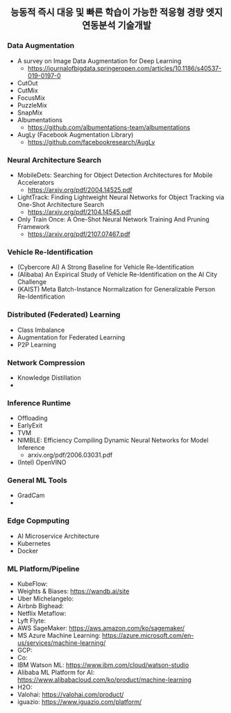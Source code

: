 <center>
<h2> 능동적 즉시 대응 및 빠른 학습이 가능한 적응형 경량 엣지 연동분석 기술개발 </h2>
</center>

### Data Augmentation
- A survey on Image Data Augmentation for Deep Learning
  - https://journalofbigdata.springeropen.com/articles/10.1186/s40537-019-0197-0
- CutOut
- CutMix
- FocusMix
- PuzzleMix
- SnapMix
- Albumentations
  - https://github.com/albumentations-team/albumentations
- AugLy (Facebook Augmentation Library)
  - https://github.com/facebookresearch/AugLy

### Neural Architecture Search
- MobileDets: Searching for Object Detection Architectures for Mobile Accelerators
  - https://arxiv.org/pdf/2004.14525.pdf
- LightTrack: Finding Lightweight Neural Networks for Object Tracking via One-Shot Architecture Search
  - https://arxiv.org/pdf/2104.14545.pdf
- Only Train Once: A One-Shot Neural Network Training And Pruning Framework
  - https://arxiv.org/pdf/2107.07467.pdf 

### Vehicle Re-Identification
- (Cybercore AI) A Strong Baseline for Vehicle Re-Identification
- (Alibaba) An Expirical Study of Vehicle Re-Identification on the AI City Challenge
- (KAIST) Meta Batch-Instance Normalization for Generalizable Person Re-Identification

### Distributed (Federated) Learning
- Class Imbalance
- Augmentation for Federated Learning
- P2P Learning 

### Network Compression
- Knowledge Distillation
- 

### Inference Runtime
- Offloading
- EarlyExit
- TVM
- NIMBLE: Efficiency Compiling Dynamic Neural Networks for Model Inference
  - arxiv.org/pdf/2006.03031.pdf
- (Intel) OpenVINO

### General ML Tools
- GradCam
- 

### Edge Copmputing
- AI Microservice Architecture
- Kubernetes
- Docker 

### ML Platform/Pipeline
- KubeFlow:
- Weights & Biases: https://wandb.ai/site
- Uber Michelangelo:
- Airbnb Bighead:
- Netflix Metaflow:
- Lyft Flyte:
- AWS SageMaker: https://aws.amazon.com/ko/sagemaker/
- MS Azure Machine Learning: https://azure.microsoft.com/en-us/services/machine-learning/
- GCP:
- Co:
- IBM Watson ML: https://www.ibm.com/cloud/watson-studio
- Alibaba ML Platform for AI: https://www.alibabacloud.com/ko/product/machine-learning
- H2O: 
- Valohai: https://valohai.com/product/
- iguazio: https://www.iguazio.com/platform/
